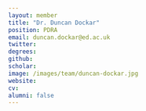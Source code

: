 ```yaml
---
layout: member
title: "Dr. Duncan Dockar"
position: PDRA
email: duncan.dockar@ed.ac.uk
twitter: 
degrees: 
github: 
scholar: 
image: /images/team/duncan-dockar.jpg
website: 
cv: 
alumni: false
---
```

